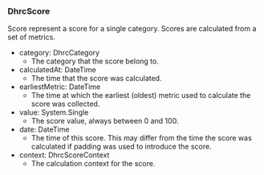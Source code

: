 ### DhrcScore
Score represent a score for a single category. Scores are calculated from a
 set of metrics.

- category: DhrcCategory
  - The category that the score belong to.
- calculatedAt: DateTime
  - The time that the score was calculated.
- earliestMetric: DateTime
  - The time at which the earliest (oldest) metric used to calculate the score
 was collected.
- value: System.Single
  - The score value, always between 0 and 100.
- date: DateTime
  - The time of this score. This may differ from the time the score was
 calculated if padding was used to introduce the score.
- context: DhrcScoreContext
  - The calculation context for the score.
